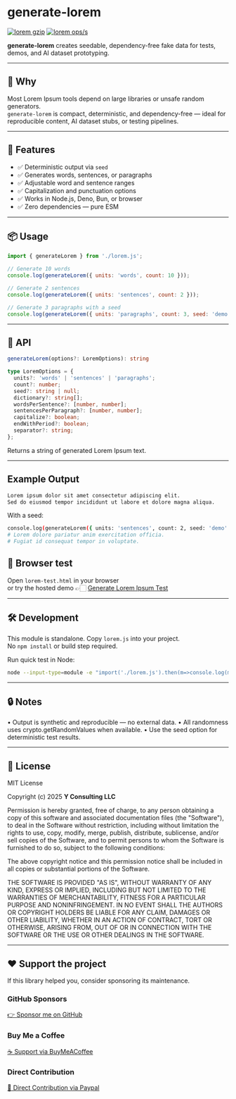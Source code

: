 # generate-lorem

[![lorem gzip](https://img.shields.io/endpoint?url=https://raw.githubusercontent.com/yvancg/generators/main/metrics/lorem.js.json)](../metrics/lorem.js.json)
[![lorem ops/s](https://img.shields.io/endpoint?url=https://raw.githubusercontent.com/yvancg/generators/main/bench/lorem.json)](../bench/lorem.json)

**generate-lorem** creates seedable, dependency-free fake data for tests, demos, and AI dataset prototyping.

---

## 🚀 Why

Most Lorem Ipsum tools depend on large libraries or unsafe random generators.  
`generate-lorem` is compact, deterministic, and dependency-free — ideal for reproducible content, AI dataset stubs, or testing pipelines.

---

## 🌟 Features

- ✅ Deterministic output via `seed`  
- ✅ Generates words, sentences, or paragraphs  
- ✅ Adjustable word and sentence ranges  
- ✅ Capitalization and punctuation options  
- ✅ Works in Node.js, Deno, Bun, or browser  
- ✅ Zero dependencies — pure ESM  

---

## 📦 Usage

```js
import { generateLorem } from './lorem.js';

// Generate 10 words
console.log(generateLorem({ units: 'words', count: 10 }));

// Generate 2 sentences
console.log(generateLorem({ units: 'sentences', count: 2 }));

// Generate 3 paragraphs with a seed
console.log(generateLorem({ units: 'paragraphs', count: 3, seed: 'demo', separator: '\n\n' }));
```

---

## 🧠 API

```ts
generateLorem(options?: LoremOptions): string

type LoremOptions = {
  units?: 'words' | 'sentences' | 'paragraphs';
  count?: number;
  seed?: string | null;
  dictionary?: string[];
  wordsPerSentence?: [number, number];
  sentencesPerParagraph?: [number, number];
  capitalize?: boolean;
  endWithPeriod?: boolean;
  separator?: string;
};
```
Returns a string of generated Lorem Ipsum text.

---

## Example Output

```bash
Lorem ipsum dolor sit amet consectetur adipiscing elit. 
Sed do eiusmod tempor incididunt ut labore et dolore magna aliqua.
```
With a seed:
```bash
console.log(generateLorem({ units: 'sentences', count: 2, seed: 'demo' }));
# Lorem dolore pariatur anim exercitation officia.
# Fugiat id consequat tempor in voluptate.
```


## 🧪 Browser test

Open `lorem-test.html` in your browser  
or try the hosted demo 👉🏻 
[Generate Lorem Ipsum Test](https://yvancg.github.io/generators/generate-lorem/lorem-test.html)

---

## 🛠 Development

This module is standalone. Copy `lorem.js` into your project.  
No `npm install` or build step required.

Run quick test in Node:
```bash
node --input-type=module -e "import('./lorem.js').then(m=>console.log(m.generateLorem({units:'sentences',count:2})))"
```

---

## 🔒 Notes

•	Output is synthetic and reproducible — no external data.
•	All randomness uses crypto.getRandomValues when available.
•	Use the seed option for deterministic test results.
  
---

## 🪪 License

MIT License  

Copyright (c) 2025 **Y Consulting LLC**

Permission is hereby granted, free of charge, to any person obtaining a copy
of this software and associated documentation files (the "Software"), to deal
in the Software without restriction, including without limitation the rights
to use, copy, modify, merge, publish, distribute, sublicense, and/or sell
copies of the Software, and to permit persons to whom the Software is
furnished to do so, subject to the following conditions:

The above copyright notice and this permission notice shall be included in
all copies or substantial portions of the Software.

THE SOFTWARE IS PROVIDED "AS IS", WITHOUT WARRANTY OF ANY KIND, EXPRESS OR
IMPLIED, INCLUDING BUT NOT LIMITED TO THE WARRANTIES OF MERCHANTABILITY,
FITNESS FOR A PARTICULAR PURPOSE AND NONINFRINGEMENT. IN NO EVENT SHALL THE
AUTHORS OR COPYRIGHT HOLDERS BE LIABLE FOR ANY CLAIM, DAMAGES OR OTHER
LIABILITY, WHETHER IN AN ACTION OF CONTRACT, TORT OR OTHERWISE, ARISING FROM,
OUT OF OR IN CONNECTION WITH THE SOFTWARE OR THE USE OR OTHER DEALINGS IN
THE SOFTWARE.

---

## ❤️ Support the project

If this library helped you, consider sponsoring its maintenance.

### GitHub Sponsors

[👉 Sponsor me on GitHub](https://github.com/sponsors/yvancg)

### Buy Me a Coffee

[☕ Support via BuyMeACoffee](https://buymeacoffee.com/yconsulting)

### Direct Contribution

[💸 Direct Contribution via Paypal](https://paypal.me/ComicStylePortrait)
